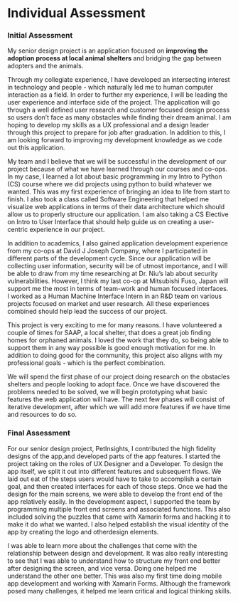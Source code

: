 # Individual Assessment
### Initial Assessment

My senior design project is an application focused on **improving the adoption process at local animal shelters** and bridging the gap between adopters and the animals.

Through my collegiate experience, I have developed an intersecting interest in technology and people - which naturally led me to human computer interaction as a field. In order to further my experience, I will be leading the user experience and interface side of the project. The application will go through a well defined user research and customer focused design process so users don’t face as many obstacles while finding their dream animal. I am hoping to develop my skills as a UX professional and a design leader through this project to prepare for job after graduation. In addition to this, I am looking forward to improving my development knowledge as we code out this application.



My team and I believe that we will be successful in the development of our project because of what we have learned through our courses and co-ops. In my case, I learned a lot about basic programming in my Intro to Python (CS) course where we did projects using python to build whatever we wanted. This was my first experience of bringing an idea to life from start to finish. I also took a class called Software Engineering that helped me visualize web applications in terms of their data architecture which should allow us to properly structure our application. I am also taking a CS Elective on Intro to User Interface that should help guide us on creating a user-centric experience in our project.



In addition to academics, I also gained application development experience from my co-ops at David J Joseph Company, where I participated in different parts of the development cycle. Since our application will be collecting user information, security will be of utmost importance, and I will be able to draw from my time researching at Dr. Niu’s lab about security vulnerabilities. However, I think my last co-op at Mitsubishi Fuso, Japan will support me the most in terms of team-work and human focused interfaces. I worked as a Human Machine Interface Intern in an R&D team on various projects focused on market and user research. All these experiences combined should help lead the success of our project.



This project is very exciting to me for many reasons. I have volunteered a couple of times for SAAP, a local shelter, that does a great job finding homes for orphaned animals. I loved the work that they do, so being able to support them in any way possible is good enough motivation for me. In addition to doing good for the community, this project also aligns with my professional goals - which is the perfect combination.



We will spend the first phase of our project doing research on the obstacles shelters and people looking to adopt face. Once we have discovered the problems needed to be solved, we will begin prototyping what basic features the web application will have. The next few phases will consist of iterative development, after which we will add more features if we have time and resources to do so.

### Final Assessment

For our senior design project, PetInsights, I contributed the high fidelity designs of the app,and developed parts of the app features. I started the project taking on the roles of UX Designer and a Developer. To design the app itself, we split it out into different features and subsequent flows. We laid out eat of the steps users would have to take to accomplish a certain goal, and then created interfaces for each of those steps. Once we had the design for the main screens, we were able to develop the front end of the app relatively easily. In the development aspect, I supported the team by programming multiple front end screens and associated functions. This also included solving the puzzles that came with Xamarin forms and hacking it to make it do what we wanted. I also helped establish the visual identity of the app by creating the logo and otherdesign elements.

I was able to learn more about the challenges that come with the relationship between design and development. It was also really interesting to see that I was able to understand how to structure my front end better after designing the screen, and vice versa. Doing one helped me understand the other one better. This was also my first time doing mobile app development and working with Xamarin Forms. Although the framework posed many challenges, it helped me learn critical and logical thinking skills.  
